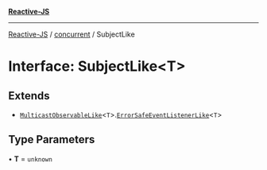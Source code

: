 [**Reactive-JS**](../../README.md)

***

[Reactive-JS](../../README.md) / [concurrent](../README.md) / SubjectLike

# Interface: SubjectLike\<T\>

## Extends

- [`MulticastObservableLike`](MulticastObservableLike.md)\<`T`\>.[`ErrorSafeEventListenerLike`](../../events/interfaces/ErrorSafeEventListenerLike.md)\<`T`\>

## Type Parameters

• **T** = `unknown`

